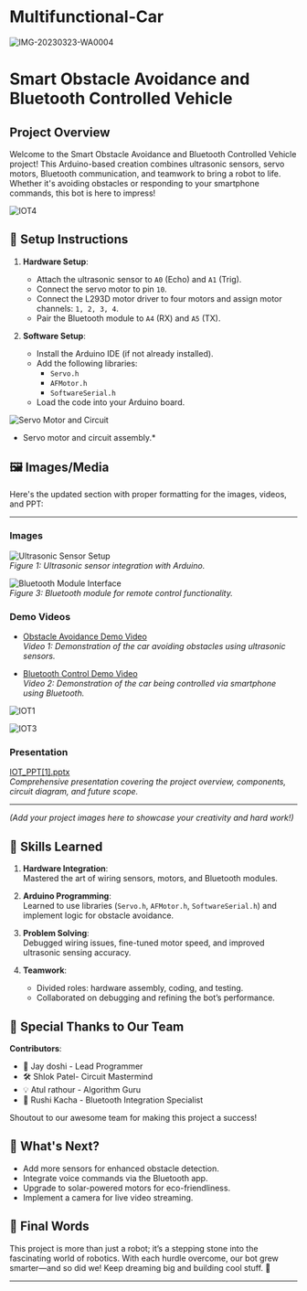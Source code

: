 # Multifunctional-Car
![IMG-20230323-WA0004](https://github.com/user-attachments/assets/2897e677-3d11-4170-9c64-f3ffe09aeed7)

# Smart Obstacle Avoidance and Bluetooth Controlled Vehicle  

## Project Overview  
Welcome to the Smart Obstacle Avoidance and Bluetooth Controlled Vehicle project! This Arduino-based creation combines ultrasonic sensors, servo motors, Bluetooth communication, and teamwork to bring a robot to life. Whether it's avoiding obstacles or responding to your smartphone commands, this bot is here to impress!  


![IOT4](https://github.com/user-attachments/assets/76c02e9b-83b1-46d0-a0ac-0e9b10119186)

## 🚀 Setup Instructions  

1. **Hardware Setup**:  
   - Attach the ultrasonic sensor to `A0` (Echo) and `A1` (Trig).  
   - Connect the servo motor to pin `10`.  
   - Connect the L293D motor driver to four motors and assign motor channels: `1, 2, 3, 4`.  
   - Pair the Bluetooth module to `A4` (RX) and `A5` (TX).  

2. **Software Setup**:  
   - Install the Arduino IDE (if not already installed).  
   - Add the following libraries:  
     - `Servo.h`  
     - `AFMotor.h`  
     - `SoftwareSerial.h`  
   - Load the code into your Arduino board.  

![Servo Motor and Circuit](https://github.com/user-attachments/assets/84eb6af1-2c37-4796-96be-c27f92416a4c)  
* Servo motor and circuit assembly.*  

## 🖼️ Images/Media  

Here's the updated section with proper formatting for the images, videos, and PPT:  

---  


### Images  
![Ultrasonic Sensor Setup](https://github.com/user-attachments/assets/28f33275-d78a-4498-a644-196b697a1f16)  
*Figure 1: Ultrasonic sensor integration with Arduino.*  


![Bluetooth Module Interface](https://github.com/user-attachments/assets/f2e9f27f-637c-4656-a138-39679cd82db6)  
*Figure 3: Bluetooth module for remote control functionality.*  

### Demo Videos  
- [Obstacle Avoidance Demo Video](https://github.com/user-attachments/assets/c49b5e23-dc40-4cab-a2f2-06b5d2f3c131)  
*Video 1: Demonstration of the car avoiding obstacles using ultrasonic sensors.*  

- [Bluetooth Control Demo Video](https://github.com/user-attachments/assets/5a91dda5-8c7b-420b-848f-1d2878786087)  
*Video 2: Demonstration of the car being controlled via smartphone using Bluetooth.*  

![IOT1](https://github.com/user-attachments/assets/03da7e39-7fec-4a2f-8362-1cc62b3f3418)

![IOT3](https://github.com/user-attachments/assets/ebbf04ce-e1f1-4b5b-821c-43314ffd3665)



### Presentation  
[IOT_PPT[1].pptx](https://github.com/user-attachments/files/18222446/IOT_PPT.1.pptx)  
*Comprehensive presentation covering the project overview, components, circuit diagram, and future scope.*  

---  


*(Add your project images here to showcase your creativity and hard work!)*  

## 🧠 Skills Learned  

1. **Hardware Integration**:  
   Mastered the art of wiring sensors, motors, and Bluetooth modules.  

2. **Arduino Programming**:  
   Learned to use libraries (`Servo.h`, `AFMotor.h`, `SoftwareSerial.h`) and implement logic for obstacle avoidance.  

3. **Problem Solving**:  
   Debugged wiring issues, fine-tuned motor speed, and improved ultrasonic sensing accuracy.  

4. **Teamwork**:  
   - Divided roles: hardware assembly, coding, and testing.  
   - Collaborated on debugging and refining the bot’s performance.  

## 🏅 Special Thanks to Our Team  

**Contributors**:  
- 🤖 Jay doshi - Lead Programmer  
- 🛠️ Shlok Patel- Circuit Mastermind  
- 💡 Atul rathour - Algorithm Guru  
- 📱 Rushi Kacha - Bluetooth Integration Specialist  

Shoutout to our awesome team for making this project a success!  

## 🌟 What's Next?  

- Add more sensors for enhanced obstacle detection.  
- Integrate voice commands via the Bluetooth app.  
- Upgrade to solar-powered motors for eco-friendliness.  
- Implement a camera for live video streaming.  

## 💬 Final Words  

This project is more than just a robot; it’s a stepping stone into the fascinating world of robotics. With each hurdle overcome, our bot grew smarter—and so did we! Keep dreaming big and building cool stuff. 🚀  

--- 
